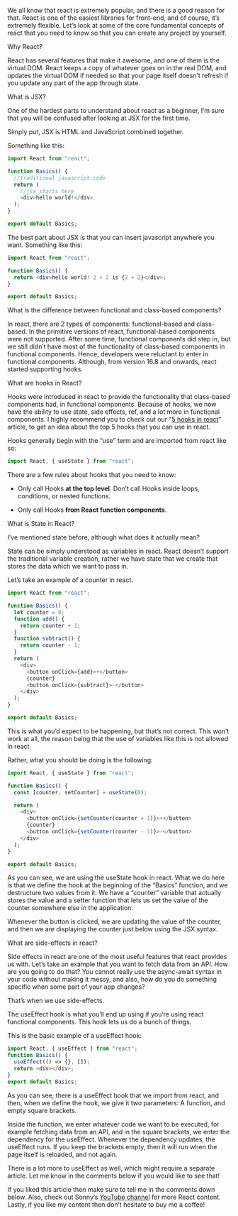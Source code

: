 We all know that react is extremely popular, and there is a good reason for that. React is one of the easiest libraries for front-end, and of course, it’s extremely flexible. Let’s look at some of the core fundamental concepts of react that you need to know so that you can create any project by yourself.

Why React?

React has several features that make it awesome, and one of them is the virtual DOM. React keeps a copy of whatever goes on in the real DOM, and updates the virtual DOM if needed so that your page itself doesn’t refresh if you update any part of the app through state.

What is JSX?

One of the hardest parts to understand about react as a beginner, I’m sure that you will be confused after looking at JSX for the first time.

Simply put, JSX is HTML and JavaScript combined together.

Something like this:

```javascript
import React from "react";

function Basics() {
  //traditional javascript code
  return (
    //jsx starts here
    <div>hello world!</div>
  );
}

export default Basics;
```

The best part about JSX is that you can insert javascript anywhere you want. Something like this:

```javascript
import React from "react";

function Basics() {
  return <div>hello world! 2 + 2 is {2 + 2}</div>;
}

export default Basics;
```

What is the difference between functional and class-based components?

In react, there are 2 types of components: functional-based and class-based. In the primitive versions of react, functional-based components were not supported. After some time, functional components did step in, but we still didn’t have most of the functionality of class-based components in functional components. Hence, developers were reluctant to enter in functional components. Although, from version 16.8 and onwards, react started supporting hooks.

What are hooks in React?

Hooks were introduced in react to provide the functionality that class-based components had, in functional components. Because of hooks, we now have the ability to use state, side effects, ref, and a lot more in functional components. I highly recommend you to check out our “[5 hooks in react](https://medium.com/sonny-sangha/5-react-hooks-that-you-will-use-in-your-everyday-life-as-a-developer-7c1e99780190)” article, to get an idea about the top 5 hooks that you can use in react.

Hooks generally begin with the “use” term and are imported from react like so:

```javascript
import React, { useState } from "react";
```

There are a few rules about hooks that you need to know:

- Only call Hooks **at the top level**. Don’t call Hooks inside loops, conditions, or nested functions.

- Only call Hooks **from React function components**.

What is State in React?

I’ve mentioned state before, although what does it actually mean?

State can be simply understood as variables in react. React doesn’t support the traditional variable creation, rather we have state that we create that stores the data which we want to pass in.

Let’s take an example of a counter in react.

```javascript
import React from "react";

function Basics() {
  let counter = 0;
  function add() {
    return counter + 1;
  }
  function subtract() {
    return counter - 1;
  }
  return (
    <div>
      <button onClick={add}>+</button>
      {counter}
      <button onClick={subtract}>-</button>
    </div>
  );
}

export default Basics;
```

This is what you’d expect to be happening, but that’s not correct. This won’t work at all, the reason being that the use of variables like this is not allowed in react.

Rather, what you should be doing is the following:

```javascript
import React, { useState } from "react";

function Basics() {
  const [counter, setCounter] = useState(0);

  return (
    <div>
      <button onClick={setCounter(counter + 1)}>+</button>
      {counter}
      <button onClick={setCounter(counter - 1)}>-</button>
    </div>
  );
}

export default Basics;
```

As you can see, we are using the useState hook in react. What we do here is that we define the hook at the beginning of the “Basics” function, and we destructure two values from it. We have a “counter” variable that actually stores the value and a setter function that lets us set the value of the counter somewhere else in the application.

Whenever the button is clicked, we are updating the value of the counter, and then we are displaying the counter just below using the JSX syntax.

What are side-effects in react?

Side effects in react are one of the most useful features that react provides us with. Let’s take an example that you want to fetch data from an API. How are you going to do that? You cannot really use the async-await syntax in your code without making it messy, and also, how do you do something specific when some part of your app changes?

That’s when we use side-effects.

The useEffect hook is what you’ll end up using if you’re using react functional components. This hook lets us do a bunch of things.

This is the basic example of a useEffect hook:

```javascript
import React, { useEffect } from "react";
function Basics() {
  useEffect(() => {}, []);
  return <div></div>;
}
export default Basics;
```

As you can see, there is a useEffect hook that we import from react, and then, when we define the hook, we give it two parameters: A function, and empty square brackets.

Inside the function, we enter whatever code we want to be executed, for example fetching data from an API, and in the square brackets, we enter the dependency for the useEffect. Whenever the dependency updates, the useEffect runs. If you keep the brackets empty, then it will run when the page itself is reloaded, and not again.

There is a lot more to useEffect as well, which might require a separate article. Let me know in the comments below if you would like to see that!

If you liked this article then make sure to tell me in the comments down below. Also, check out Sonny’s [YouTube channel](https://www.youtube.com/user/ssangha32) for more React content. Lastly, if you like my content then don’t hesitate to buy me a coffee!
